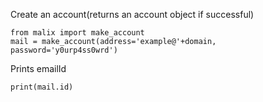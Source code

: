 Create an account(returns an account object if successful) 

    from malix import make_account
    mail = make_account(address='example@'+domain, password='y0urp4ss0wrd')
 
Prints emailId
    
    print(mail.id)

